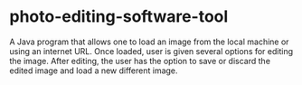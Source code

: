 # photo-editing-software-tool
A Java program that allows one to load an image from the local machine or using an internet URL. Once loaded, user is given several options for editing the image. After editing, the user has the option to save or discard the edited image and load a new different image.
